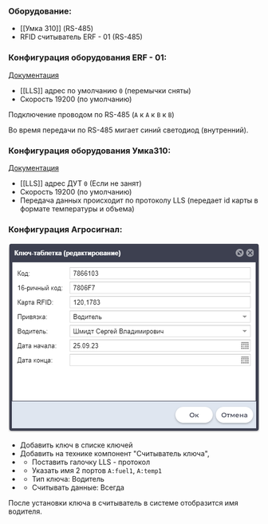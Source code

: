 
### Оборудование:
* [[Умка 310]] (RS-485)
* RFID считыватель ERF - 01 (RS-485)

### Конфигурация оборудования ERF - 01:
[Документация](https://exzotron.ru/wp-content/uploads/2016/06/ERF-01.pdf)
* [[LLS]] адрес по умолчанию `0` (перемычки сняты) 
* Скорость 19200 (по умолчанию)

Подключение проводом по RS-485 (`A` к `A` к `B` к `B`)

Во время передачи по RS-485 мигает синий светодиод (внутренний).

### Конфигурация оборудования Умка310:
[Документация](https://trivi.ru/static/files/common/UMKa/rukovodstvoumka310.pdf)
* [[LLS]] адрес ДУТ `0` (Если не занят)
* Скорость 19200 (по умолчанию)
* Передача данных происходит по протоколу LLS (передает id карты в формате температуры и объема)

### Конфигурация Агросигнал:
![Alt text](image.png)

* Добавить ключ в списке ключей
* Добавить на технике компонент "Считыватель ключа", 
* * Поставить галочку LLS - протокол
* * Указать имя 2 портов `A:fuel1`, `A:temp1`
* * Тип ключа: Водитель
* * Считывать данные: Всегда

После установки ключа в считыватель в системе отобразится имя водителя. 
